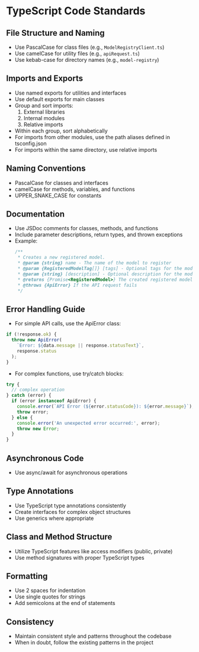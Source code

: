 # TypeScript Code Standards

## File Structure and Naming
- Use PascalCase for class files (e.g., `ModelRegistryClient.ts`)
- Use camelCase for utility files (e.g., `apiRequest.ts`)
- Use kebab-case for directory names (e.g., `model-registry`)

## Imports and Exports
- Use named exports for utilities and interfaces
- Use default exports for main classes
- Group and sort imports:
  1. External libraries
  2. Internal modules
  3. Relative imports
- Within each group, sort alphabetically
- For imports from other modules, use the path aliases defined in tsconfig.json
- For imports within the same directory, use relative imports

## Naming Conventions
- PascalCase for classes and interfaces
- camelCase for methods, variables, and functions
- UPPER_SNAKE_CASE for constants

## Documentation
- Use JSDoc comments for classes, methods, and functions
- Include parameter descriptions, return types, and thrown exceptions
- Example:
  ```typescript
  /**
   * Creates a new registered model.
   * @param {string} name - The name of the model to register
   * @param {RegisteredModelTag[]} [tags] - Optional tags for the model
   * @param {string} [description] - Optional description for the model
   * @returns {Promise<RegisteredModel>} The created registered model object
   * @throws {ApiError} If the API request fails
   */
  ```

## Error Handling Guide

- For simple API calls, use the ApiError class:

```typescript
if (!response.ok) {
  throw new ApiError(
    `Error: ${data.message || response.statusText}`,
    response.status
  );
}
```

- For complex functions, use try/catch blocks:

```typescript
try {
  // complex operation
} catch (error) {
  if (error instanceof ApiError) {
    console.error(`API Error (${error.statusCode}): ${error.message}`);
    throw error;
  } else {
    console.error('An unexpected error occurred:', error);
    throw new Error;
  }
}
```

## Asynchronous Code
- Use async/await for asynchronous operations

## Type Annotations
- Use TypeScript type annotations consistently
- Create interfaces for complex object structures
- Use generics where appropriate

## Class and Method Structure
- Utilize TypeScript features like access modifiers (public, private)
- Use method signatures with proper TypeScript types

## Formatting
- Use 2 spaces for indentation
- Use single quotes for strings
- Add semicolons at the end of statements

## Consistency
- Maintain consistent style and patterns throughout the codebase
- When in doubt, follow the existing patterns in the project


